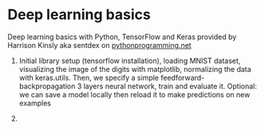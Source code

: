 # Deep learning basics

Deep learning basics with Python, TensorFlow and Keras provided by Harrison Kinsly aka sentdex on [pythonprogramming.net](https://pythonprogramming.net/introduction-deep-learning-python-tensorflow-keras/)

1. Initial library setup (tensorflow installation), loading MNIST dataset, visualizing the image of the digits with matplotlib, normalizing the data with keras.utils. Then, we specify a simple feedforward-backpropagation 3 layers neural network, train and evaluate it. Optional: we can save a model locally then reload it to make predictions on new examples

2. 
